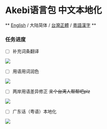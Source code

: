 # Akebi语言包 中文本地化

** [English](README.MD) / 大陆简体 / [台灣正體](README.ZH-TW.MD) / [粵語漢字](README.ZH-YUE.MD) **

### **任务进度**
- [ ] 补充词条翻译

![](https://progress-bar.dev/80/?width=140)
- [ ] 用语用词润色

![](https://progress-bar.dev/80/?width=140)
- [ ] 两岸用语差异修正 ~~来个台湾人帮帮吧plz~~

![](https://progress-bar.dev/0/?width=140)
- [ ] 广东话（粤语）本地化

![](https://progress-bar.dev/0/?width=140)